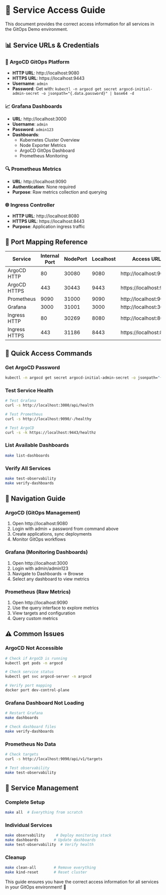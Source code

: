# 🔗 Service Access Guide

This document provides the correct access information for all services in the GitOps Demo environment.

## 📊 **Service URLs & Credentials**

### 🎯 **ArgoCD GitOps Platform**
- **HTTP URL**: http://localhost:9080
- **HTTPS URL**: https://localhost:9443
- **Username**: `admin`
- **Password**: Get with: `kubectl -n argocd get secret argocd-initial-admin-secret -o jsonpath="{.data.password}" | base64 -d`

### 📈 **Grafana Dashboards**
- **URL**: http://localhost:3000
- **Username**: `admin`
- **Password**: `admin123`
- **Dashboards**: 
  - Kubernetes Cluster Overview
  - Node Exporter Metrics
  - ArgoCD GitOps Dashboard
  - Prometheus Monitoring

### 🔍 **Prometheus Metrics**
- **URL**: http://localhost:9090
- **Authentication**: None required
- **Purpose**: Raw metrics collection and querying

### 🌐 **Ingress Controller**
- **HTTP URL**: http://localhost:8080
- **HTTPS URL**: https://localhost:8443
- **Purpose**: Application ingress traffic

## 🔌 **Port Mapping Reference**

| Service | Internal Port | NodePort | Localhost | Access URL |
|---------|--------------|----------|-----------|------------|
| ArgoCD HTTP | 80 | 30080 | 9080 | http://localhost:9080 |
| ArgoCD HTTPS | 443 | 30443 | 9443 | https://localhost:9443 |
| Prometheus | 9090 | 31000 | 9090 | http://localhost:9090 |
| Grafana | 3000 | 31001 | 3000 | http://localhost:3000 |
| Ingress HTTP | 80 | 30269 | 8080 | http://localhost:8080 |
| Ingress HTTPS | 443 | 31186 | 8443 | https://localhost:8443 |

## 🚀 **Quick Access Commands**

### Get ArgoCD Password
```bash
kubectl -n argocd get secret argocd-initial-admin-secret -o jsonpath="{.data.password}" | base64 -d
```

### Test Service Health
```bash
# Test Grafana
curl -s http://localhost:3000/api/health

# Test Prometheus  
curl -s http://localhost:9090/-/healthy

# Test ArgoCD
curl -s -k https://localhost:9443/healthz
```

### List Available Dashboards
```bash
make list-dashboards
```

### Verify All Services
```bash
make test-observability
make verify-dashboards
```

## 🎯 **Navigation Guide**

### **ArgoCD (GitOps Management)**
1. Open http://localhost:9080
2. Login with admin + password from command above
3. Create applications, sync deployments
4. Monitor GitOps workflows

### **Grafana (Monitoring Dashboards)**  
1. Open http://localhost:3000
2. Login with admin/admin123
3. Navigate to Dashboards → Browse
4. Select any dashboard to view metrics

### **Prometheus (Raw Metrics)**
1. Open http://localhost:9090
2. Use the query interface to explore metrics
3. View targets and configuration
4. Query custom metrics

## ⚠️ **Common Issues**

### ArgoCD Not Accessible
```bash
# Check if ArgoCD is running
kubectl get pods -n argocd

# Check service status
kubectl get svc argocd-server -n argocd

# Verify port mapping
docker port dev-control-plane
```

### Grafana Dashboard Not Loading
```bash
# Restart Grafana
make dashboards

# Check dashboard files
make verify-dashboards
```

### Prometheus No Data
```bash
# Check targets
curl -s http://localhost:9090/api/v1/targets

# Test observability
make test-observability
```

## 🔄 **Service Management**

### Complete Setup
```bash
make all  # Everything from scratch
```

### Individual Services  
```bash
make observability     # Deploy monitoring stack
make dashboards       # Update dashboards
make test-observability  # Verify health
```

### Cleanup
```bash
make clean-all        # Remove everything
make kind-reset       # Reset cluster
```

This guide ensures you have the correct access information for all services in your GitOps environment! 🎉
